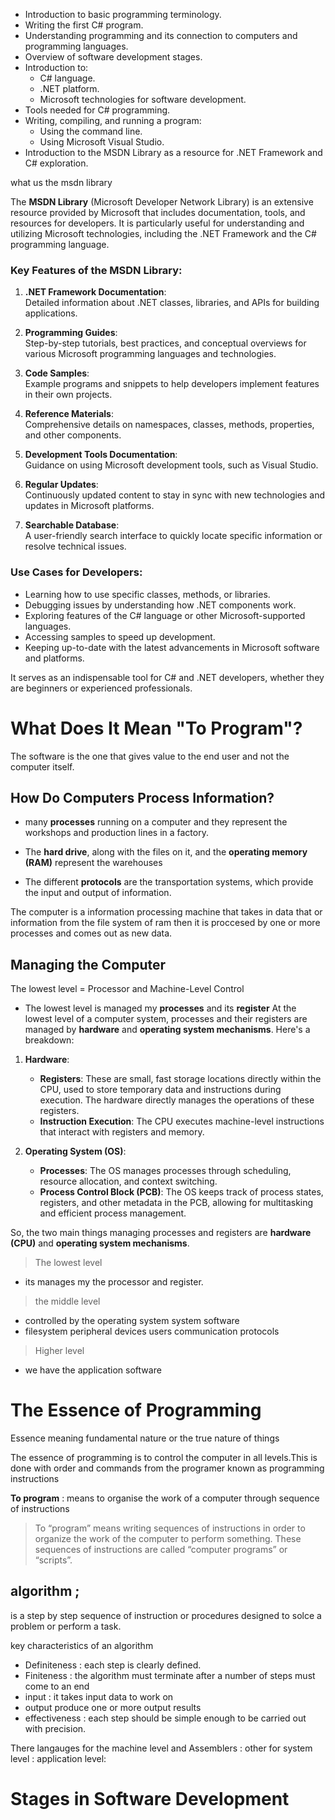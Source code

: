 * Introduction to basic programming terminology.  
* Writing the first C# program.  
* Understanding programming and its connection to computers and programming languages.  
* Overview of software development stages.  
* Introduction to:  
  * C# language.  
  * .NET platform.  
  * Microsoft technologies for software development.  
* Tools needed for C# programming.  
* Writing, compiling, and running a program:  
  * Using the command line.  
  * Using Microsoft Visual Studio.  
* Introduction to the MSDN Library as a resource for .NET Framework and C# exploration. 

what us the msdn library

The **MSDN Library** (Microsoft Developer Network Library) is an extensive resource provided by Microsoft that includes documentation, tools, and resources for developers. It is particularly useful for understanding and utilizing Microsoft technologies, including the .NET Framework and the C# programming language.

### Key Features of the MSDN Library:
1. **.NET Framework Documentation**:  
   Detailed information about .NET classes, libraries, and APIs for building applications.

2. **Programming Guides**:  
   Step-by-step tutorials, best practices, and conceptual overviews for various Microsoft programming languages and technologies.

3. **Code Samples**:  
   Example programs and snippets to help developers implement features in their own projects.

4. **Reference Materials**:  
   Comprehensive details on namespaces, classes, methods, properties, and other components.

5. **Development Tools Documentation**:  
   Guidance on using Microsoft development tools, such as Visual Studio.

6. **Regular Updates**:  
   Continuously updated content to stay in sync with new technologies and updates in Microsoft platforms.

7. **Searchable Database**:  
   A user-friendly search interface to quickly locate specific information or resolve technical issues.

### Use Cases for Developers:
- Learning how to use specific classes, methods, or libraries.
- Debugging issues by understanding how .NET components work.
- Exploring features of the C# language or other Microsoft-supported languages.
- Accessing samples to speed up development.
- Keeping up-to-date with the latest advancements in Microsoft software and platforms.

It serves as an indispensable tool for C# and .NET developers, whether they are beginners or experienced professionals.


# What Does It Mean "To Program"?

The software is the one that gives value to the end user and not the computer itself.

## How Do Computers Process Information?

- many **processes** running on a computer   and they represent the
workshops and production lines in a factory.

- The **hard drive**, along with the files on it, and the **operating memory (RAM)** represent the warehouses

- The different **protocols** are the transportation systems, which provide the input
and output of information.

The computer is a information processing machine that takes in data that or information from the file system of ram then it is proccesed by one or more processes and comes out as new data.

## Managing the Computer


The lowest level =  Processor and Machine-Level Control 

* The lowest level is managed my **processes** and its **register** 
At the lowest level of a computer system, processes and their registers are managed by **hardware** and **operating system mechanisms**. Here's a breakdown:

1. **Hardware**:
   - **Registers**: These are small, fast storage locations directly within the CPU, used to store temporary data and instructions during execution. The hardware directly manages the operations of these registers.
   - **Instruction Execution**: The CPU executes machine-level instructions that interact with registers and memory.

2. **Operating System (OS)**:
   - **Processes**: The OS manages processes through scheduling, resource allocation, and context switching.
   - **Process Control Block (PCB)**: The OS keeps track of process states, registers, and other metadata in the PCB, allowing for multitasking and efficient process management.

So, the two main things managing processes and registers are **hardware (CPU)** and **operating system mechanisms**.

>The lowest level

* its manages my the processor and register.

> the middle level 

* controlled by the operating system  system software 
* filesystem peripheral devices users communication protocols 

> Higher level 

* we have the application software 


# The Essence of Programming

Essence meaning fundamental nature or the true nature of things

The essence of programming is to control the computer in all levels.This is done with order and commands from the programer known as programming instructions 

**To program** : means to organise the work of a computer through sequence of instructions  

> To “program” means writing sequences of instructions in order to organize the work of the computer to perform something. These sequences of instructions are called “computer programs” or “scripts”.

## **algorithm** ; 

is a step by step sequence of instruction or procedures designed to solce a problem or perform a task.

key characteristics of an algorithm 

* Definiteness : each step is clearly defined.
* Finiteness : the algorithm must terminate after a number of steps must come to an end 
* input : it takes input data to work on
* output produce one or more output results 
* effectiveness : each step should be simple enough to be carried out with precision.

There langauges for the machine level and Assemblers :
other for system level :
application level:

#  Stages in Software Development

